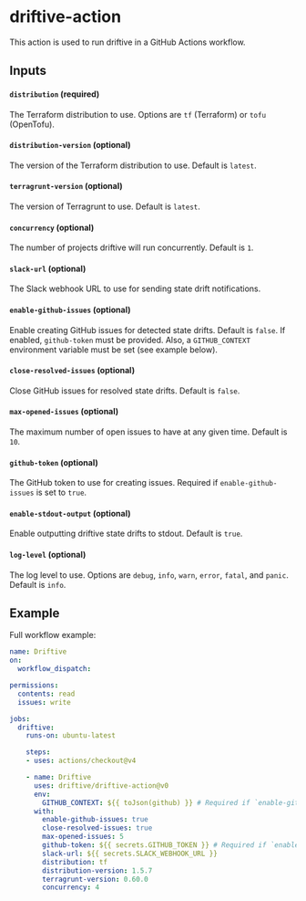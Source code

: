 # driftive-action

This action is used to run driftive in a GitHub Actions workflow.

## Inputs

#### `distribution` (required)

The Terraform distribution to use. Options are `tf` (Terraform) or `tofu` (OpenTofu).

#### `distribution-version` (optional)

The version of the Terraform distribution to use. Default is `latest`.

#### `terragrunt-version` (optional)

The version of Terragrunt to use. Default is `latest`.

#### `concurrency` (optional)

The number of projects driftive will run concurrently. Default is `1`.

#### `slack-url` (optional)

The Slack webhook URL to use for sending state drift notifications.

#### `enable-github-issues` (optional)

Enable creating GitHub issues for detected state drifts. Default is `false`.
If enabled, `github-token` must be provided. Also, a `GITHUB_CONTEXT` environment variable must be set (see example below).

#### `close-resolved-issues` (optional)

Close GitHub issues for resolved state drifts. Default is `false`.

#### `max-opened-issues` (optional)

The maximum number of open issues to have at any given time. Default is `10`.

#### `github-token` (optional)

The GitHub token to use for creating issues. Required if `enable-github-issues` is set to `true`.

#### `enable-stdout-output` (optional)

Enable outputting driftive state drifts to stdout. Default is `true`.

#### `log-level` (optional)

The log level to use. Options are `debug`, `info`, `warn`, `error`, `fatal`, and `panic`. Default is `info`.

## Example

Full workflow example:

```yaml
name: Driftive
on:
  workflow_dispatch:

permissions:
  contents: read
  issues: write

jobs:
  driftive:
    runs-on: ubuntu-latest

    steps:
    - uses: actions/checkout@v4

    - name: Driftive
      uses: driftive/driftive-action@v0
      env:
        GITHUB_CONTEXT: ${{ toJson(github) }} # Required if `enable-github-issues` is true
      with:
        enable-github-issues: true
        close-resolved-issues: true
        max-opened-issues: 5
        github-token: ${{ secrets.GITHUB_TOKEN }} # Required if `enable-github-issues` is true
        slack-url: ${{ secrets.SLACK_WEBHOOK_URL }}
        distribution: tf
        distribution-version: 1.5.7
        terragrunt-version: 0.60.0
        concurrency: 4
```
